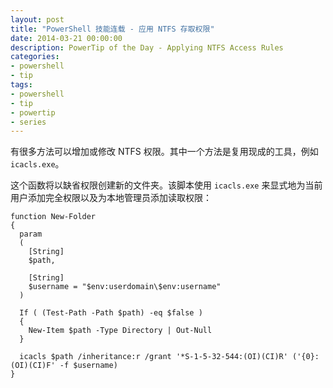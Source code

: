 ```yaml
---
layout: post
title: "PowerShell 技能连载 - 应用 NTFS 存取权限"
date: 2014-03-21 00:00:00
description: PowerTip of the Day - Applying NTFS Access Rules
categories:
- powershell
- tip
tags:
- powershell
- tip
- powertip
- series
---
```

有很多方法可以增加或修改 NTFS 权限。其中一个方法是复用现成的工具，例如 `icacls.exe`。

这个函数将以缺省权限创建新的文件夹。该脚本使用 `icacls.exe` 来显式地为当前用户添加完全权限以及为本地管理员添加读取权限：

    function New-Folder 
    {
      param
      (
        [String]
        $path,
        
        [String]
        $username = "$env:userdomain\$env:username"
      )
      
      If ( (Test-Path -Path $path) -eq $false ) 
      {
        New-Item $path -Type Directory | Out-Null
      }
      
      icacls $path /inheritance:r /grant '*S-1-5-32-544:(OI)(CI)R' ('{0}:(OI)(CI)F' -f $username)
    } 
    
<!--本文国际来源：[Applying NTFS Access Rules](http://community.idera.com/powershell/powertips/b/tips/posts/applying-ntfs-access-rules)-->
